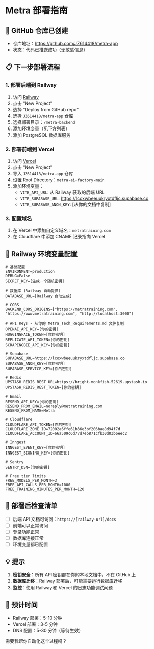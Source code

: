 # Metra 部署指南

## 🎉 GitHub 仓库已创建
- 仓库地址：https://github.com/JZ614418/metra-app
- 状态：代码已推送成功（无敏感信息）

## 📋 下一步部署流程

### 1. 部署后端到 Railway

1. 访问 [Railway](https://railway.app)
2. 点击 "New Project"
3. 选择 "Deploy from GitHub repo"
4. 选择 `JZ614418/metra-app` 仓库
5. 选择部署目录：`/metra-backend`
6. 添加环境变量（见下方列表）
7. 添加 PostgreSQL 数据库服务

### 2. 部署前端到 Vercel

1. 访问 [Vercel](https://vercel.com)
2. 点击 "New Project"
3. 导入 `JZ614418/metra-app` 仓库
4. 设置 Root Directory：`metra-ai-factory-main`
5. 添加环境变量：
   - `VITE_API_URL`: 从 Railway 获取的后端 URL
   - `VITE_SUPABASE_URL`: https://lcoxwbeeuukryxtdfljc.supabase.co
   - `VITE_SUPABASE_ANON_KEY`: [从你的文档中复制]

### 3. 配置域名

1. 在 Vercel 中添加自定义域名：`metratraining.com`
2. 在 Cloudflare 中添加 CNAME 记录指向 Vercel

## 🔐 Railway 环境变量配置

```env
# 基础配置
ENVIRONMENT=production
DEBUG=False
SECRET_KEY=[生成一个随机密钥]

# 数据库 (Railway 自动提供)
DATABASE_URL=[Railway 自动生成]

# CORS
BACKEND_CORS_ORIGINS=["https://metratraining.com", "https://www.metratraining.com", "http://localhost:3000"]

# API Keys - 从你的 Metra_Tech_Requirements.md 文件复制
OPENAI_API_KEY=[你的密钥]
HUGGINGFACE_TOKEN=[你的密钥]
REPLICATE_API_TOKEN=[你的密钥]
SCRAPINGBEE_API_KEY=[你的密钥]

# Supabase
SUPABASE_URL=https://lcoxwbeeuukryxtdfljc.supabase.co
SUPABASE_ANON_KEY=[你的密钥]
SUPABASE_SERVICE_KEY=[你的密钥]

# Redis
UPSTASH_REDIS_REST_URL=https://bright-monkfish-52619.upstash.io
UPSTASH_REDIS_REST_TOKEN=[你的密钥]

# Email
RESEND_API_KEY=[你的密钥]
RESEND_FROM_EMAIL=noreply@metratraining.com
RESEND_FROM_NAME=Metra

# Cloudflare
CLOUDFLARE_API_TOKEN=[你的密钥]
CLOUDFLARE_ZONE_ID=72002a6ffe61b36e3bf206bae8d94f7d
CLOUDFLARE_ACCOUNT_ID=66a509c6d77d7eb871cfb30d03b6eec2

# Inngest
INNGEST_EVENT_KEY=[你的密钥]
INNGEST_SIGNING_KEY=[你的密钥]

# Sentry
SENTRY_DSN=[你的密钥]

# Free tier limits
FREE_MODELS_PER_MONTH=3
FREE_API_CALLS_PER_MONTH=1000
FREE_TRAINING_MINUTES_PER_MONTH=120
```

## 🚀 部署后检查清单

- [ ] 后端 API 文档可访问：`https://[railway-url]/docs`
- [ ] 前端可以正常访问
- [ ] 登录功能正常
- [ ] 数据库连接正常
- [ ] 环境变量都已配置

## 💡 提示

1. **密钥安全**：所有 API 密钥都在你的本地文档中，不在 GitHub 上
2. **数据库迁移**：Railway 部署后，可能需要运行数据库迁移
3. **监控**：使用 Railway 和 Vercel 的日志功能调试问题

## 🎯 预计时间

- Railway 部署：5-10 分钟
- Vercel 部署：3-5 分钟
- DNS 配置：5-30 分钟（等待生效）

需要我帮你自动化这个过程吗？ 